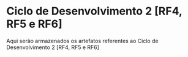 Ciclo de Desenvolvimento 2 [RF4, RF5 e RF6]
===========================================

Aqui serão armazenados os artefatos referentes ao Ciclo de Desenvolvimento 2 [RF4, RF5 e RF6]
